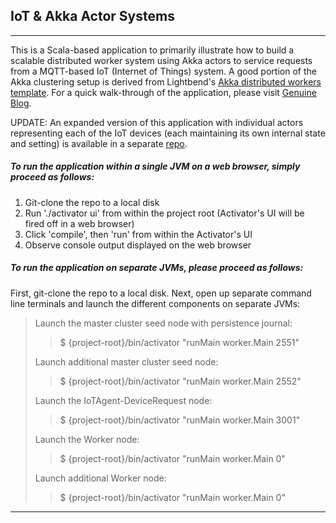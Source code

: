 ## IoT & Akka Actor Systems

---

This is a Scala-based application to primarily illustrate how to build a scalable distributed worker system using Akka actors to service requests from a MQTT-based IoT (Internet of Things) system.  A good portion of the Akka clustering setup is derived from Lightbend's [Akka distributed workers template](http://www.lightbend.com/activator/template/akka-distributed-workers).  For a quick walk-through of the application, please visit [Genuine Blog](http://blog.genuine.com/2016/04/internet-of-things-and-akka-actors/).

UPDATE: An expanded version of this application with individual actors representing each of the IoT devices (each maintaining its own internal state and setting) is available in a separate [repo](https://github.com/oel/akka-iot-mqtt-v2).

##### To run the application within a single JVM on a web browser, simply proceed as follows:

1. Git-clone the repo to a local disk
2. Run './activator ui' from within the project root (Activator's UI will be fired off in a web browser)
3. Click 'compile', then 'run' from within the Activator's UI
4. Observe console output displayed on the web browser

##### To run the application on separate JVMs, please proceed as follows:

First, git-clone the repo to a local disk.  Next, open up separate command line terminals and launch the different components on separate JVMs:

> Launch the master cluster seed node with persistence journal:
>> $ {project-root}/bin/activator "runMain worker.Main 2551"
>
> Launch additional master cluster seed node:
>> $ {project-root}/bin/activator "runMain worker.Main 2552"
>
> Launch the IoTAgent-DeviceRequest node:
>> $ {project-root}/bin/activator "runMain worker.Main 3001"
>
> Launch the Worker node:
>> $ {project-root}/bin/activator "runMain worker.Main 0"
>
> Launch additional Worker node:
>> $ {project-root}/bin/activator "runMain worker.Main 0"

---
